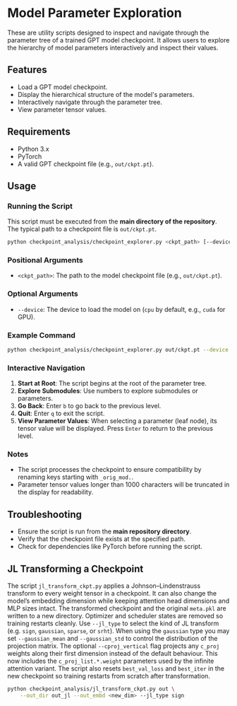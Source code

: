 # Model Parameter Exploration

These are utility scripts designed to inspect and navigate through the parameter
tree of a trained GPT model checkpoint. It allows users to explore the hierarchy
of model parameters interactively and inspect their values.

## Features

- Load a GPT model checkpoint.
- Display the hierarchical structure of the model's parameters.
- Interactively navigate through the parameter tree.
- View parameter tensor values.

## Requirements

- Python 3.x
- PyTorch
- A valid GPT checkpoint file (e.g., `out/ckpt.pt`).

## Usage

### Running the Script

This script must be executed from the **main directory of the repository**. The
typical path to a checkpoint file is `out/ckpt.pt`.

```bash
python checkpoint_analysis/checkpoint_explorer.py <ckpt_path> [--device <device>]
```

### Positional Arguments

- `<ckpt_path>`: The path to the model checkpoint file (e.g., `out/ckpt.pt`).

### Optional Arguments

- `--device`: The device to load the model on (`cpu` by default, e.g., `cuda` for GPU).

### Example Command

```bash
python checkpoint_analysis/checkpoint_explorer.py out/ckpt.pt --device cuda
```

### Interactive Navigation

1. **Start at Root**: The script begins at the root of the parameter tree.
2. **Explore Submodules**: Use numbers to explore submodules or parameters.
3. **Go Back**: Enter `b` to go back to the previous level.
4. **Quit**: Enter `q` to exit the script.
5. **View Parameter Values**: When selecting a parameter (leaf node), its tensor value will be displayed. Press `Enter` to return to the previous level.

### Notes

- The script processes the checkpoint to ensure compatibility by renaming keys starting with `_orig_mod.`.
- Parameter tensor values longer than 1000 characters will be truncated in the display for readability.

## Troubleshooting

- Ensure the script is run from the **main repository directory**.
- Verify that the checkpoint file exists at the specified path.
- Check for dependencies like PyTorch before running the script.

## JL Transforming a Checkpoint

The script `jl_transform_ckpt.py` applies a Johnson–Lindenstrauss transform to
every weight tensor in a checkpoint. It can also change the model’s embedding
dimension while keeping attention head dimensions and MLP sizes intact. The transformed checkpoint and the
original `meta.pkl` are written to a new directory. Optimizer and scheduler
states are removed so training restarts cleanly. Use `--jl_type` to select the
kind of JL transform (e.g. `sign`, `gaussian`, `sparse`, or `srht`).
When using the `gaussian` type you may set `--gaussian_mean` and
`--gaussian_std` to control the distribution of the projection matrix.  The
optional `--cproj_vertical` flag projects any `c_proj` weights along their first
dimension instead of the default behaviour.  This now includes the
`c_proj_list.*.weight` parameters used by the infinite attention variant.
The script also resets `best_val_loss` and `best_iter` in the new checkpoint so
training restarts from scratch after transformation.

```bash
python checkpoint_analysis/jl_transform_ckpt.py out \
    --out_dir out_jl --out_embd <new_dim> --jl_type sign
```

